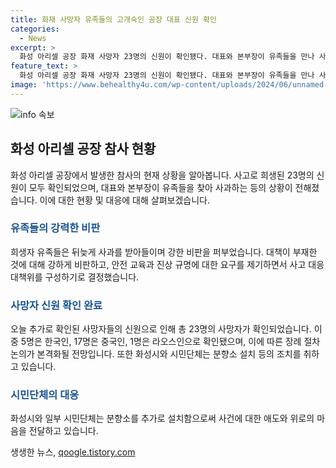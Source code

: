 ```yaml
---
title: 화재 사망자 유족들의 고개숙인 공장 대표 신원 확인
categories:
  - News
excerpt: >
  화성 아리셀 공장 화재 사망자 23명의 신원이 확인됐다. 대표와 본부장이 유족들을 만나 사과했지만, 유족들은 뒤늦은 사과에 대책 부재를 비판했다. 사고 진상 규명과 대응대책위 구성을 요구하며 안전 교육 부재를 지적했다. 사망자의 국적은 한국인 5명, 중국인 17명, 라오스인 1명으로 확인됐고, 장례 절차가 논의될 예정이다.
feature_text: >
  화성 아리셀 공장 화재 사망자 23명의 신원이 확인됐다. 대표와 본부장이 유족들을 만나 사과했지만, 유족들은 뒤늦은 사과에 대책 부재를 비판했다. 사고 진상 규명과 대응대책위 구성을 요구하며 안전 교육 부재를 지적했다. 사망자의 국적은 한국인 5명, 중국인 17명, 라오스인 1명으로 확인됐고, 장례 절차가 논의될 예정이다.
image: 'https://www.behealthy4u.com/wp-content/uploads/2024/06/unnamed-file.png'
---
```


<p><img src="https://www.behealthy4u.com/wp-content/uploads/2024/06/unnamed-file.png" alt="info 속보" /></p>

<h2 data-ke-size="size26">화성 아리셀 공장 참사 현황</h2>

<p data-ke-size="size16">화성 아리셀 공장에서 발생한 참사의 현재 상황을 알아봅니다. 사고로 희생된 23명의 신원이 모두 확인되었으며, 대표와 본부장이 유족들을 찾아 사과하는 등의 상황이 전해졌습니다. 이에 대한 현황 및 대응에 대해 살펴보겠습니다.</p>

<h3><b><span style="color: #1a5490;">유족들의 강력한 비판</span></b></h3>

<p data-ke-size="size16">희생자 유족들은 뒤늦게 사과를 받아들이며 강한 비판을 퍼부었습니다. 대책이 부재한 것에 대해 강하게 비판하고, 안전 교육과 진상 규명에 대한 요구를 제기하면서 사고 대응대책위를 구성하기로 결정했습니다.</p>

<h3><b><span style="color: #1a5490;">사망자 신원 확인 완료</span></b></h3>

<p data-ke-size="size16">오늘 추가로 확인된 사망자들의 신원으로 인해 총 23명의 사망자가 확인되었습니다. 이 중 5명은 한국인, 17명은 중국인, 1명은 라오스인으로 확인됐으며, 이에 따른 장례 절차 논의가 본격화될 전망입니다. 또한 화성시와 시민단체는 분향소 설치 등의 조치를 취하고 있습니다.</p>

<h3><b><span style="color: #1a5490;">시민단체의 대응</span></b></h3>

<p data-ke-size="size16">화성시와 일부 시민단체는 분향소를 추가로 설치함으로써 사건에 대한 애도와 위로의 마음을 전달하고 있습니다.</p>
생생한 뉴스, <a href="https://qoogle.tistory.com" rel="dofollow">qoogle.tistory.com</a>


